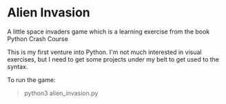 # Alien Invasion

A little space invaders game which is a learning exercise from the book Python Crash Course

This is my first venture into Python.  I'm not much interested in visual exercises, but I need to get some projects under my belt to get used to the syntax.

To run the game:

> python3 alien_invasion.py